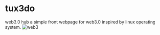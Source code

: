 # tux3do
web3.0 hub
a simple front webpage for web3.0 inspired by linux operating system.
![web3](https://user-images.githubusercontent.com/52472445/124770153-0169c580-df32-11eb-98da-a1b4fe359010.png)
